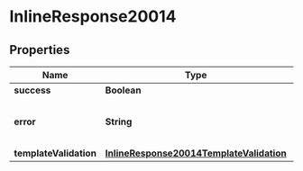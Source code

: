 # InlineResponse20014

## Properties
Name | Type | Description | Notes
------------ | ------------- | ------------- | -------------
**success** | **Boolean** |  |  [optional]
**error** | **String** | le code d&#x27;erreur en cas d&#x27;erreur |  [optional]
**templateValidation** | [**InlineResponse20014TemplateValidation**](InlineResponse20014TemplateValidation.md) |  |  [optional]
